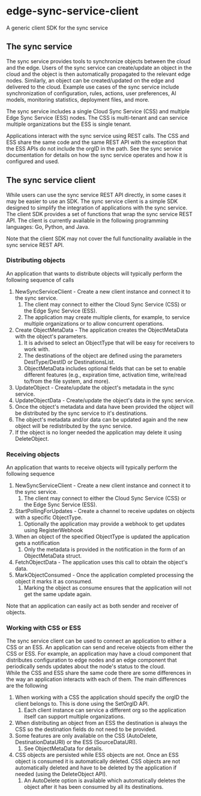 # edge-sync-service-client
A generic client SDK for the sync service

## The sync service 
The sync service provides tools to synchronize objects between the cloud and the edge. 
Users of the sync service can create/update an object in the cloud and the object is then automatically propagated to the relevant edge nodes. 
Similarly, an object can be created/updated on the edge and delivered to the cloud.
Example use cases of the sync service include synchronization of configuration, rules, actions, user preferences, AI models, monitoring statistics, deployment files, and more.

The sync service includes a single Cloud Sync Service (CSS) and multiple Edge Sync Service (ESS) nodes. 
The CSS is multi-tenant and can service multiple organizations but the ESS is single tenant.

Applications interact with the sync service using REST calls. 
The CSS and ESS share the same code and the same REST API with the exception that the ESS APIs do not include the orgID in the path.
See the sync service documentation for details on how the sync service operates and how it is configured and used.  


## The sync service client
While users can use the sync service REST API directly, in some cases it may be easier to use an SDK.
The sync service client is a simple SDK designed to simplify the integration of applications with the sync service. 
The client SDK provides a set of functions that wrap the sync service REST API. 
The client is currently available in the following programming languages: Go, Python, and Java.

Note that the client SDK may not cover the full functionality available in the sync service REST API.    

### Distributing objects
An application that wants to distribute objects will typically perform the following sequence of calls 
1. NewSyncServiceClient - Create a new client instance and connect it to the sync service. 
    1. The client may connect to either the Cloud Sync Service (CSS) or the Edge Sync Service (ESS).
    2. The application may create multiple clients, for example, to service multiple organizations or to allow concurrent operations.  
2. Create ObjectMetaData - The application creates the ObjectMetaData with the object's parameters.
    1. It is advised to select an ObjectType that will be easy for receivers to work with.
    2. The destinations of the object are defined using the parameters DestType/DestID or DestinationsList. 
    3. ObjectMetaData includes optional fields that can be set to enable different features (e.g., expiration time, activation time, write/read to/from the file system, and more).
3. UpdateObject - Create/update the object's metadata in the sync service. 
4. UpdateObjectData - Create/update the object's data in the sync service.
5. Once the object's metadata and data have been provided the object will be distributed by the sync service to it's destinations.
6. The object's metadata and/or data can be updated again and the new object will be redistributed by the sync service.
7. If the object is no longer needed the application may delete it using DeleteObject.

### Receiving objects
An application that wants to receive objects will typically perform the following sequence 
1. NewSyncServiceClient - Create a new client instance and connect it to the sync service. 
    1. The client may connect to either the Cloud Sync Service (CSS) or the Edge Sync Service (ESS).
2. StartPollingForUpdates - Create a channel to receive updates on objects with a specific ObjectType.
    1. Optionally the application may provide a webhook to get updates using RegisterWebhook
3. When an object of the specified ObjectType is updated the application gets a notification
    1. Only the metadata is provided in the notification in the form of an ObjectMetaData struct.
4. FetchObjectData - The application uses this call to obtain the object's data.
5. MarkObjectConsumed - Once the application completed processing the object it marks it as consumed.
    1. Marking the object as consume ensures that the application will not get the same update again.     

Note that an application can easily act as both sender and receiver of objects.

### Working with CSS or ESS
The sync service client can be used to connect an application to either a CSS or an ESS.
An application can send and receive objects from either the CSS or ESS. 
For example, an application may have a cloud component that distributes configuration to edge nodes and an edge component that 
periodically sends updates about the node's status to the cloud.   
While the CSS and ESS share the same code there are some differences in the way an application interacts with each of them.
The main differences are the following
1. When working with a CSS the application should specify the orgID the client belongs to. This is done using the SetOrgID API.
    1. Each client instance can service a different org so the application itself can support multiple organizations. 
2. When distributing an object from an ESS the destination is always the CSS so the destination fields do not need to be provided.
3. Some features are only available on the CSS (AutoDelete, DestinationDataURI) or the ESS (SourceDataURI).
    1. See ObjectMetaData for details.
4. CSS objects are persisted while ESS objects are not. Once an ESS object is consumed it is automatically deleted. 
   CSS objects are not automatically deleted and have to be deleted by the application if needed (using the DeleteObject API).
   1. An AutoDelete option is available which automatically deletes the object after it has been consumed by all its destinations.
